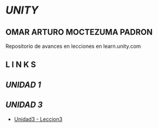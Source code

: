 # *UNITY*
## OMAR ARTURO MOCTEZUMA PADRON
Repositorio de avances en lecciones en learn.unity.com
##
##
## **L I N K S**
## ***UNIDAD 1*** 
## 
## ***UNIDAD 3***
* [Unidad3 - Leccion3](https://github.com/oipihamed/Unity-UTNG/tree/main/U3_Leccion3_Export)

## 
